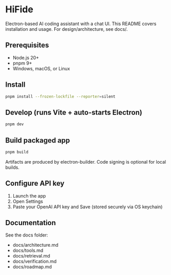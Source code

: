 # HiFide

Electron-based AI coding assistant with a chat UI. This README covers installation and usage. For design/architecture, see docs/.

## Prerequisites
- Node.js 20+
- pnpm 9+
- Windows, macOS, or Linux

## Install

```sh
pnpm install --frozen-lockfile --reporter=silent
```

## Develop (runs Vite + auto-starts Electron)

```sh
pnpm dev
```

## Build packaged app

```sh
pnpm build
```

Artifacts are produced by electron-builder. Code signing is optional for local builds.

## Configure API key
1. Launch the app
2. Open Settings
3. Paste your OpenAI API key and Save (stored securely via OS keychain)

## Documentation
See the docs folder:
- docs/architecture.md
- docs/tools.md
- docs/retrieval.md
- docs/verification.md
- docs/roadmap.md
